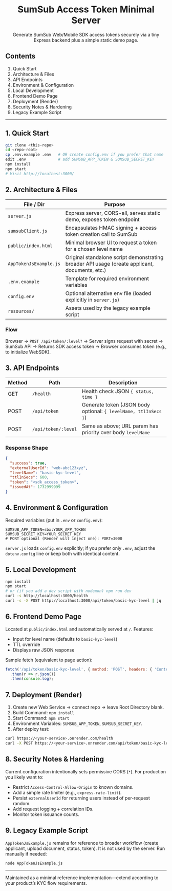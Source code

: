<div align="center">

# SumSub Access Token Minimal Server
Generate SumSub Web/Mobile SDK access tokens securely via a tiny Express backend plus a simple static demo page.

</div>

## Contents
1. Quick Start
2. Architecture & Files
3. API Endpoints
4. Environment & Configuration
5. Local Development
6. Frontend Demo Page
7. Deployment (Render)
8. Security Notes & Hardening
9. Legacy Example Script

---

## 1. Quick Start
```bash
git clone <this-repo>
cd <repo-root>
cp .env.example .env   # OR create config.env if you prefer that name
edit .env              # add SUMSUB_APP_TOKEN & SUMSUB_SECRET_KEY
npm install
npm start
# Visit http://localhost:3000/
```

## 2. Architecture & Files
| File / Dir | Purpose |
|------------|---------|
| `server.js` | Express server, CORS-all, serves static demo, exposes token endpoint |
| `sumsubClient.js` | Encapsulates HMAC signing + access token creation call to SumSub |
| `public/index.html` | Minimal browser UI to request a token for a chosen level name |
| `AppTokenJsExample.js` | Original standalone script demonstrating broader API usage (create applicant, documents, etc.) |
| `.env.example` | Template for required environment variables |
| `config.env` | Optional alternative env file (loaded explicitly in `server.js`) |
| `resources/` | Assets used by the legacy example script |

### Flow
Browser → `POST /api/token/:level?` → Server signs request with secret → SumSub API → Returns SDK access token → Browser consumes token (e.g., to initialize WebSDK).

## 3. API Endpoints
| Method | Path | Description |
|--------|------|-------------|
| GET | `/health` | Health check JSON `{ status, time }` |
| POST | `/api/token` | Generate token (JSON body optional: `{ levelName, ttlInSecs }`) |
| POST | `/api/token/:level` | Same as above; URL param has priority over body `levelName` |

### Response Shape
```json
{
  "success": true,
  "externalUserId": "web-abc123xyz",
  "levelName": "basic-kyc-level",
  "ttlInSecs": 600,
  "token": "<sdk_access_token>",
  "issuedAt": 1732999999
}
```

## 4. Environment & Configuration
Required variables (put in `.env` or `config.env`):
```
SUMSUB_APP_TOKEN=sbx:YOUR_APP_TOKEN
SUMSUB_SECRET_KEY=YOUR_SECRET_KEY
# PORT optional (Render will inject one): PORT=3000
```
`server.js` loads `config.env` explicitly; if you prefer only `.env`, adjust the `dotenv.config` line or keep both with identical content.

## 5. Local Development
```bash
npm install
npm start
# or (if you add a dev script with nodemon) npm run dev
curl -s http://localhost:3000/health
curl -s -X POST http://localhost:3000/api/token/basic-kyc-level | jq
```

## 6. Frontend Demo Page
Located at `public/index.html` and automatically served at `/`.
Features:
- Input for level name (defaults to `basic-kyc-level`)
- TTL override
- Displays raw JSON response

Sample fetch (equivalent to page action):
```js
fetch('/api/token/basic-kyc-level', { method: 'POST', headers: { 'Content-Type': 'application/json' }, body: JSON.stringify({ ttlInSecs: 900 }) })
  .then(r => r.json())
  .then(console.log);
```

## 7. Deployment (Render)
1. Create new Web Service → connect repo → leave Root Directory blank.
2. Build Command: `npm install`
3. Start Command: `npm start`
4. Environment Variables: `SUMSUB_APP_TOKEN`, `SUMSUB_SECRET_KEY`.
5. After deploy test:
```bash
curl https://<your-service>.onrender.com/health
curl -X POST https://<your-service>.onrender.com/api/token/basic-kyc-level
```

## 8. Security Notes & Hardening
Current configuration intentionally sets permissive CORS (`*`). For production you likely want to:
- Restrict `Access-Control-Allow-Origin` to known domains.
- Add a simple rate limiter (e.g., `express-rate-limit`).
- Persist `externalUserId` for returning users instead of per-request random.
- Add request logging + correlation IDs.
- Monitor token issuance counts.

## 9. Legacy Example Script
`AppTokenJsExample.js` remains for reference to broader workflow (create applicant, upload document, status, token). It is not used by the server. Run manually if needed:
```bash
node AppTokenJsExample.js
```

---
Maintained as a minimal reference implementation—extend according to your product’s KYC flow requirements.
